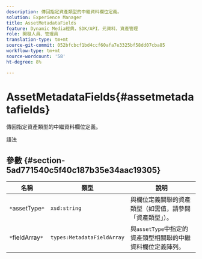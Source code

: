 ```yaml
---
description: 傳回指定資產類型的中繼資料欄位定義。
solution: Experience Manager
title: AssetMetadataFields
feature: Dynamic Media經典，SDK/API，元資料，資產管理
role: 開發人員、管理員
translation-type: tm+mt
source-git-commit: 052bfcbcf1bd4ccf60afa7e3325bf58dd07cba85
workflow-type: tm+mt
source-wordcount: '58'
ht-degree: 8%

---
```



# AssetMetadataFields{#assetmetadatafields}

傳回指定資產類型的中繼資料欄位定義。

語法

## 參數 {#section-5ad771540c5f40c187b35e34aac19305}

| 名稱 | 類型 | 說明 |
|---|---|---|
| `*`assetType`*` | `xsd:string` | 與欄位定義關聯的資產類型（如需值，請參閱「資產類型」）。 |
| `*`fieldArray`*` | `types:MetadataFieldArray` | 與`assetType`中指定的資產類型相關聯的中繼資料欄位定義陣列。 |

